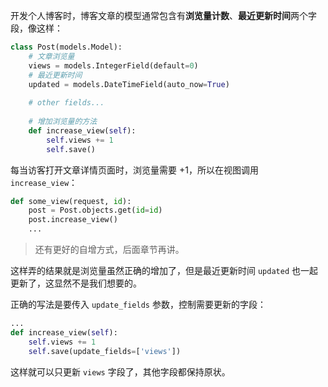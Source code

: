 开发个人博客时，博客文章的模型通常包含有**浏览量计数**、**最近更新时间**两个字段，像这样：

```python
class Post(models.Model):
    # 文章浏览量
    views = models.IntegerField(default=0)
    # 最近更新时间
    updated = models.DateTimeField(auto_now=True)
    
    # other fields...
    
    # 增加浏览量的方法
    def increase_view(self):
        self.views += 1
        self.save()
```

每当访客打开文章详情页面时，浏览量需要 +1，所以在视图调用 `increase_view`：

```python
def some_view(request, id):
    post = Post.objects.get(id=id)
    post.increase_view()
    ...
```

> 还有更好的自增方式，后面章节再讲。

这样弄的结果就是浏览量虽然正确的增加了，但是最近更新时间 `updated` 也一起更新了，这显然不是我们想要的。

正确的写法是要传入 `update_fields` 参数，控制需要更新的字段：

```python
...
def increase_view(self):
    self.views += 1
    self.save(update_fields=['views'])
```

这样就可以只更新 `views` 字段了，其他字段都保持原状。
